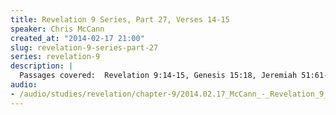 ```yaml
--- 
title: Revelation 9 Series, Part 27, Verses 14-15
speaker: Chris McCann
created_at: "2014-02-17 21:00"
slug: revelation-9-series-part-27
series: revelation-9
description: |
  Passages covered:  Revelation 9:14-15, Genesis 15:18, Jeremiah 51:61-64, Revelation 16:12, Luke 13:16, Matthew 18:18, Matthew 21:1-5, John 11:43-44.
audio: 
- /audio/studies/revelation/chapter-9/2014.02.17_McCann_-_Revelation_9_Series_Part_27.yaml
---
```

